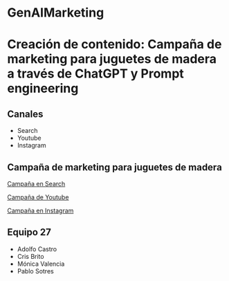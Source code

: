 # GenAIMarketing


# Creación de contenido: Campaña de marketing para juguetes de madera a través de ChatGPT y Prompt engineering
## Canales
- Search
- Youtube
- Instagram 


## Campaña de marketing para juguetes de madera

[Campaña en Search](search.md)

[Campaña de Youtube](youtube.md)

[Campaña en Instagram](instagram.md)


## Equipo 27
- Adolfo Castro
- Cris Brito
- Mónica Valencia
- Pablo Sotres
